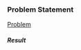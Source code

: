 <h3>Problem Statement</h3>

<a href="https://www.codingame.com/ide/15818312bfb73793cd2bba2ddaa41d9ed791c7a">Problem</a>

<h5>Result</h5>

